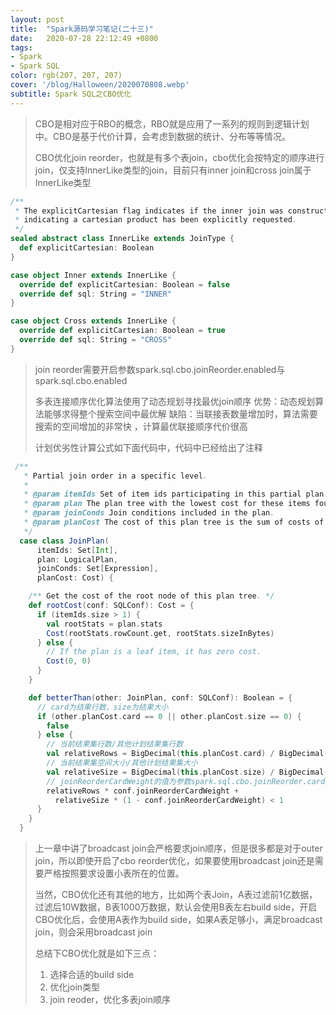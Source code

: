 ```yaml
---
layout: post
title:  "Spark源码学习笔记(二十三)"
date:   2020-07-28 22:12:49 +0800
tags:
- Spark
- Spark SQL
color: rgb(207, 207, 207)
cover: '/blog/Halloween/2020070808.webp'
subtitle: Spark SQL之CBO优化
---
```


> CBO是相对应于RBO的概念，RBO就是应用了一系列的规则到逻辑计划中。CBO是基于代价计算，会考虑到数据的统计、分布等等情况。
> 
> CBO优化join reorder，也就是有多个表join，cbo优化会按特定的顺序进行join，仅支持InnerLike类型的join，目前只有inner join和cross join属于InnerLike类型

```scala
/**
 * The explicitCartesian flag indicates if the inner join was constructed with a CROSS join
 * indicating a cartesian product has been explicitly requested.
 */
sealed abstract class InnerLike extends JoinType {
  def explicitCartesian: Boolean
}

case object Inner extends InnerLike {
  override def explicitCartesian: Boolean = false
  override def sql: String = "INNER"
}

case object Cross extends InnerLike {
  override def explicitCartesian: Boolean = true
  override def sql: String = "CROSS"
}
```

> join reorder需要开启参数spark.sql.cbo.joinReorder.enabled与spark.sql.cbo.enabled
> 
> 多表连接顺序优化算法使用了动态规划寻找最优join顺序
> 优势：动态规划算法能够求得整个搜索空间中最优解
> 缺陷：当联接表数量增加时，算法需要搜索的空间增加的非常快 ，计算最优联接顺序代价很高
> 
> 计划优劣性计算公式如下面代码中，代码中已经给出了注释
> 

```scala
 /**
   * Partial join order in a specific level.
   *
   * @param itemIds Set of item ids participating in this partial plan.
   * @param plan The plan tree with the lowest cost for these items found so far.
   * @param joinConds Join conditions included in the plan.
   * @param planCost The cost of this plan tree is the sum of costs of all intermediate joins.
   */
  case class JoinPlan(
      itemIds: Set[Int],
      plan: LogicalPlan,
      joinConds: Set[Expression],
      planCost: Cost) {

    /** Get the cost of the root node of this plan tree. */
    def rootCost(conf: SQLConf): Cost = {
      if (itemIds.size > 1) {
        val rootStats = plan.stats
        Cost(rootStats.rowCount.get, rootStats.sizeInBytes)
      } else {
        // If the plan is a leaf item, it has zero cost.
        Cost(0, 0)
      }
    }

    def betterThan(other: JoinPlan, conf: SQLConf): Boolean = {
      // card为结果行数，size为结果大小
      if (other.planCost.card == 0 || other.planCost.size == 0) {
        false
      } else {
        // 当前结果集行数/其他计划结果集行数
        val relativeRows = BigDecimal(this.planCost.card) / BigDecimal(other.planCost.card)
        // 当前结果集空间大小/其他计划结果集大小
        val relativeSize = BigDecimal(this.planCost.size) / BigDecimal(other.planCost.size)
        // joinReorderCardWeight的值为参数spark.sql.cbo.joinReorder.card.weight的值，默认0.7，所以当前结果集条目越少，空间越小，会更优
        relativeRows * conf.joinReorderCardWeight +
          relativeSize * (1 - conf.joinReorderCardWeight) < 1
      }
    }
  }
```

> 上一章中讲了broadcast join会严格要求join顺序，但是很多都是对于outer join，所以即使开启了cbo reorder优化，如果要使用broadcast join还是需要严格按照要求设置小表所在的位置。
> 
> 当然，CBO优化还有其他的地方，比如两个表Join，A表过滤前1亿数据，过滤后10W数据，B表1000万数据，默认会使用B表左右build side，开启CBO优化后，会使用A表作为build side，如果A表足够小，满足broadcast join，则会采用broadcast join
> 
> 总结下CBO优化就是如下三点：
> 
> 	 1. 选择合适的build side
>   2. 优化join类型
>   3. join reoder，优化多表join顺序